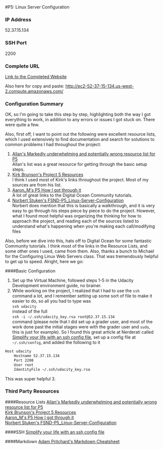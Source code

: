 #P5: Linux Server Configuration

### IP Address
52.37.15.134

### SSH Port
2200

### Complete URL
[Link to the Completed Website](http://ec2-52-37-15-134.us-west-2.compute.amazonaws.com/)

Also here for copy and paste:
http://ec2-52-37-15-134.us-west-2.compute.amazonaws.com/

### Configuration Summary
OK, so I'm going to take this step by step, highlighting both the way I got everything to work, in addition to any errors or issues I got stuck on. There were quite a few.

Also, first off, I want to point out the following were excellent resource lists, which I used extensively to find documentation and search for solutions to common problems I had throughout the project:

1. [Allan's Markedly underwhelming and potentially wrong resource list for P5](https://discussions.udacity.com/t/markedly-underwhelming-and-potentially-wrong-resource-list-for-p5/8587)  
Allan's list was a great resource for getting through the basic setup steps.  
2. [Kirk Brunson's Project 5 Resources](https://discussions.udacity.com/t/project-5-resources/28343)  
I think I used most of Kirk's links throughout the project. Most of my sources are from his list.  
3. [Aaron_M's P5 How I got through it](https://discussions.udacity.com/t/p5-how-i-got-through-it/15342)  
A lot of great links to the Digital Ocean Community tutorials.  
4. [Norbert Stuken's FSND-P5_Linux-Server-Configuration](https://github.com/stueken/FSND-P5_Linux-Server-Configuration)  
Norbert does mention that this is basically a walkthrough, and it is very easy to go through his steps piece by piece to do the project. However, what I found most helpful was organizing the thinking for how to approach the project, and reading each of the sources listed to understand what's happening when you're making each call/modifying files

Also, before we dive into this, hats off to Digital Ocean for some fantastic Community tutorials. I think most of the links in the Resource Lists, and some other ones I used, came from them. Also, thanks a bunch to Michael for the Configuring Linux Web Servers class. That was tremendously helpful to get up to speed. Alright, here we go:

####Basic Configuration
1. Set up the Virtual Machine, followed steps 1-5 in the Udacity Development environment guide, no brainer.
2. While working on the project, I realized that I had to use the `ssh` command a lot, and I remember setting up some sort of file to make it easier to do, so all you had to type was  
`ssh udacity`  
instead of the full  
`ssh -i ~/.ssh/udacity_key.rsa root@52.37.15.134`  
command (please note that I did set up a grader user, and most of the work done past the initial stages were with the grader user and `sudo`, this is just for example). So I found this great article at Nerderati called [Simplify your life with an ssh config file](http://nerderati.com/2011/03/17/simplify-your-life-with-an-ssh-config-file/), set up a config file at `~/.ssh/config`, and added the following to it
```bash
Host udacity  
    Hostname 52.37.15.134  
    Port 2200  
    User root  
    IdentityFile ~/.ssh/udacity_key.rsa
```  
This was super helpful
3. 




### Third Party Resources
####Resource Lists
[Allan's Markedly underwhelming and potentially wrong resource list for P5](https://discussions.udacity.com/t/markedly-underwhelming-and-potentially-wrong-resource-list-for-p5/8587)  
[Kirk Brunson's Project 5 Resources](https://discussions.udacity.com/t/project-5-resources/28343)  
[Aaron_M's P5 How I got through it](https://discussions.udacity.com/t/p5-how-i-got-through-it/15342)  
[Norbert Stuken's FSND-P5_Linux-Server-Configuration](https://github.com/stueken/FSND-P5_Linux-Server-Configuration)  

####SSH
[Simplify your life with an ssh config file](http://nerderati.com/2011/03/17/simplify-your-life-with-an-ssh-config-file/)  

####Markdown
[Adam Pritchard's Markdown Cheatsheet](https://github.com/adam-p/markdown-here/wiki/Markdown-Cheatsheet)  

